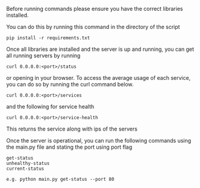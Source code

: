 Before running commands please ensure you have the correct libraries installed.

You can do this by running this command in the directory of the script
````commandline
pip install -r requirements.txt
````
Once all libraries are installed and the server is up and running, you can get all running servers by running
````commandline
curl 0.0.0.0:<port>/status
````
or opening in your browser.
To access the average usage of each service, you can do so by running the curl command below.
````commandline
curl 0.0.0.0:<port>/services
````
and the following for service health
```commandline
curl 0.0.0.0:<port>/service-health
```
This returns the service along with ips of the servers

Once the server is operational, you can run the following commands using the main.py file and stating the port using port flag

```commandline
get-status
unhealthy-status
current-status

e.g. python main.py get-status --port 80 
```